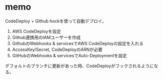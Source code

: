 # memo

CodeDeploy + Github hockを使って自動デプロイ。

1. AWS CodeDeployを設定
2. Github連携用のIAMユーザーを作成
3. GithubのWebhooks & servicesでAWS CodeDeployの設定を入れる
  1. AccessKey/Secret, CodeDeployのARNが必要
4. GitHubのWebhooks & servicesでAuto-Deploymentを設定

デフォルトのブランチに更新があった時、CodeDeployがフックされるようになる。
